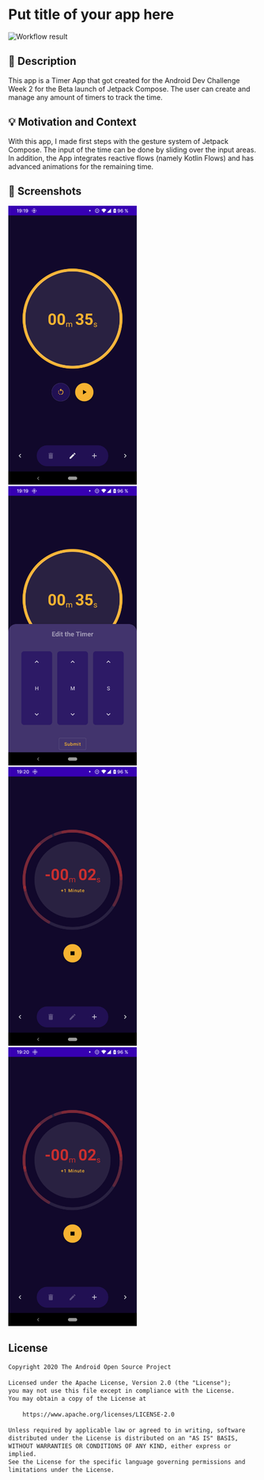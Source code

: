 # Put title of your app here

<!--- Replace <OWNER> with your Github Username and <REPOSITORY> with the name of your repository. -->
<!--- You can find both of these in the url bar when you open your repository in github. -->
![Workflow result](https://github.com/timbrueggenthies/compose-timer/workflows/Check/badge.svg)


## :scroll: Description
This app is a Timer App that got created for the Android Dev Challenge Week 2 for the Beta launch
of Jetpack Compose. The user can create and manage any amount of timers to track the time.


## :bulb: Motivation and Context
With this app, I made first steps with the gesture system of Jetpack Compose. The input of the time
can be done by sliding over the input areas.
In addition, the App integrates reactive flows (namely Kotlin Flows) and has advanced animations for
the remaining time.


## :camera_flash: Screenshots
<!-- You can add more screenshots here if you like -->
<img src="/results/screenshot_1.png" width="260">&emsp;<img src="/results/screenshot_2.png" width="260">
<img src="/results/screenshot_4.png" width="260">&emsp;<img src="/results/screenshot_4.png" width="260">

## License
```
Copyright 2020 The Android Open Source Project

Licensed under the Apache License, Version 2.0 (the "License");
you may not use this file except in compliance with the License.
You may obtain a copy of the License at

    https://www.apache.org/licenses/LICENSE-2.0

Unless required by applicable law or agreed to in writing, software
distributed under the License is distributed on an "AS IS" BASIS,
WITHOUT WARRANTIES OR CONDITIONS OF ANY KIND, either express or implied.
See the License for the specific language governing permissions and
limitations under the License.
```